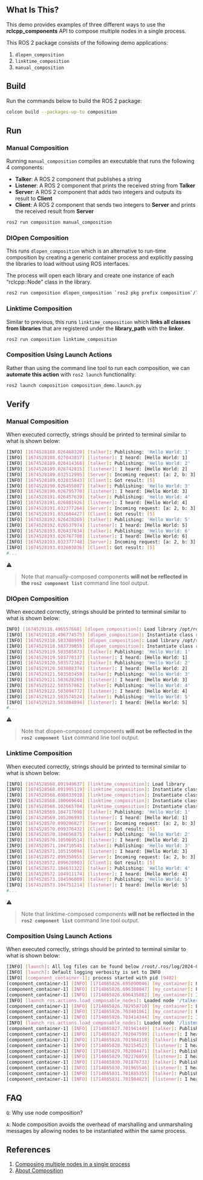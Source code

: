 ## What Is This?

This demo provides examples of three different ways to use the **rclcpp_components** API to compose multiple nodes in a single process.

This ROS 2 package consists of the following demo applications:

1. `dlopen_composition`
2. `linktime_composition`
3. `manual_composition`

## Build

Run the commands below to build the ROS 2 package:

```bash
colcon build --packages-up-to composition
```

## Run

### Manual Composition

Running `manual_composition` compiles an executable that runs the following 4 components:

- **Talker**: A ROS 2 component that publishes a string
- **Listener**: A ROS 2 component that prints the received string from **Talker**
- **Server**: A ROS 2 component that adds two integers and outputs its result to **Client**
- **Client**: A ROS 2 component that sends two integers to **Server** and prints the received result from **Server**

```bash
ros2 run composition manual_composition
```

### DlOpen Composition

This runs `dlopen_composition` which is an alternative to run-time composition by creating a generic container process and explicitly passing the libraries to load without using ROS interfaces.

The process will open each library and create one instance of each “rclcpp::Node” class in the library.

```bash
ros2 run composition dlopen_composition `ros2 pkg prefix composition`/lib/libtalker_component.so `ros2 pkg prefix composition`/lib/liblistener_component.so
```

### Linktime Composition

Similar to previous, this runs `linktime_composition` which **links all classes from libraries** that are registered under the **library_path** with the **linker**.

```bash
ros2 run composition linktime_composition
```

### Composition Using Launch Actions

Rather than using the command line tool to run each composition, we can **automate this action** with `ros2 launch` functionality:

```bash
ros2 launch composition composition_demo.launch.py
```

## Verify

### Manual Composition

When executed correctly, strings should be printed to terminal similar to what is shown below:

```bash
[INFO] [1674528188.026468320] [talker]: Publishing: 'Hello World: 1'
[INFO] [1674528188.027043857] [listener]: I heard: [Hello World: 1]
[INFO] [1674528189.026414368] [talker]: Publishing: 'Hello World: 2'
[INFO] [1674528189.026742015] [listener]: I heard: [Hello World: 2]
[INFO] [1674528189.032512995] [Server]: Incoming request: [a: 2, b: 3]
[INFO] [1674528189.032815843] [Client]: Got result: [5]
[INFO] [1674528190.026455807] [talker]: Publishing: 'Hello World: 3'
[INFO] [1674528190.026795770] [listener]: I heard: [Hello World: 3]
[INFO] [1674528191.026457639] [talker]: Publishing: 'Hello World: 4'
[INFO] [1674528191.026801926] [listener]: I heard: [Hello World: 4]
[INFO] [1674528191.032377264] [Server]: Incoming request: [a: 2, b: 3]
[INFO] [1674528191.032604427] [Client]: Got result: [5]
[INFO] [1674528192.026428269] [talker]: Publishing: 'Hello World: 5'
[INFO] [1674528192.026537974] [listener]: I heard: [Hello World: 5]
[INFO] [1674528193.026437034] [talker]: Publishing: 'Hello World: 6'
[INFO] [1674528193.026767708] [listener]: I heard: [Hello World: 6]
[INFO] [1674528193.032377748] [Server]: Incoming request: [a: 2, b: 3]
[INFO] [1674528193.032603036] [Client]: Got result: [5]
#...
```

:warning:
> Note that manually-composed components **will not be reflected in the `ros2 component list`** command line tool output.

### DlOpen Composition

When executed correctly, strings should be printed to terminal similar to what is shown below:

```bash
INFO] [1674529118.496557668] [dlopen_composition]: Load library /opt/ros/humble/lib/libtalker_component.so
[INFO] [1674529118.496774575] [dlopen_composition]: Instantiate class rclcpp_components::NodeFactoryTemplate<composition::Talker>
[INFO] [1674529118.503388909] [dlopen_composition]: Load library /opt/ros/humble/lib/liblistener_component.so
[INFO] [1674529118.503739855] [dlopen_composition]: Instantiate class rclcpp_components::NodeFactoryTemplate<composition::Listener>
[INFO] [1674529119.503505873] [talker]: Publishing: 'Hello World: 1'
[INFO] [1674529119.503770137] [listener]: I heard: [Hello World: 1]
[INFO] [1674529120.503572362] [talker]: Publishing: 'Hello World: 2'
[INFO] [1674529120.503888374] [listener]: I heard: [Hello World: 2]
[INFO] [1674529121.503503459] [talker]: Publishing: 'Hello World: 3'
[INFO] [1674529121.503628269] [listener]: I heard: [Hello World: 3]
[INFO] [1674529122.503557862] [talker]: Publishing: 'Hello World: 4'
[INFO] [1674529122.503894772] [listener]: I heard: [Hello World: 4]
[INFO] [1674529123.503574524] [talker]: Publishing: 'Hello World: 5'
[INFO] [1674529123.503884894] [listener]: I heard: [Hello World: 5]
#...
```

:warning:
> Note that dlopen-composed components **will not be reflected in the `ros2 component list`** command line tool output.


### Linktime Composition

When executed correctly, strings should be printed to terminal similar to what is shown below:

```bash
[INFO] [1674528568.091949637] [linktime_composition]: Load library
[INFO] [1674528568.091995119] [linktime_composition]: Instantiate class rclcpp_components::NodeFactoryTemplate<composition::Client>
[INFO] [1674528568.098833910] [linktime_composition]: Instantiate class rclcpp_components::NodeFactoryTemplate<composition::Listener>
[INFO] [1674528568.100669644] [linktime_composition]: Instantiate class rclcpp_components::NodeFactoryTemplate<composition::Server>
[INFO] [1674528568.102665704] [linktime_composition]: Instantiate class rclcpp_components::NodeFactoryTemplate<composition::Talker>
[INFO] [1674528569.104717098] [talker]: Publishing: 'Hello World: 1'
[INFO] [1674528569.105206993] [listener]: I heard: [Hello World: 1]
[INFO] [1674528570.099206827] [Server]: Incoming request: [a: 2, b: 3]
[INFO] [1674528570.099376432] [Client]: Got result: [5]
[INFO] [1674528570.104656875] [talker]: Publishing: 'Hello World: 2'
[INFO] [1674528570.105069514] [listener]: I heard: [Hello World: 2]
[INFO] [1674528571.104710545] [talker]: Publishing: 'Hello World: 3'
[INFO] [1674528571.105150094] [listener]: I heard: [Hello World: 3]
[INFO] [1674528572.099350955] [Server]: Incoming request: [a: 2, b: 3]
[INFO] [1674528572.099628903] [Client]: Got result: [5]
[INFO] [1674528572.104631322] [talker]: Publishing: 'Hello World: 4'
[INFO] [1674528572.104911174] [listener]: I heard: [Hello World: 4]
[INFO] [1674528573.104596009] [talker]: Publishing: 'Hello World: 5'
[INFO] [1674528573.104751214] [listener]: I heard: [Hello World: 5]
#...
```

:warning:
> Note that linktime-composed components **will not be reflected in the `ros2 component list`** command line tool output.

### Composition Using Launch Actions

When executed correctly, strings should be printed to terminal similar to what is shown below:

```bash
[INFO] [launch]: All log files can be found below /root/.ros/log/2024-05-04-23-37-06-363020-d8ff93e471d7-9387
[INFO] [launch]: Default logging verbosity is set to INFO
[INFO] [component_container-1]: process started with pid [9402]
[component_container-1] [INFO] [1714865826.695090046] [my_container]: Load Library: /opt/ros/jazzy/lib/libtalker_component.so
[component_container-1] [INFO] [1714865826.696388047] [my_container]: Found class: rclcpp_components::NodeFactoryTemplate<composition::Talker>
[component_container-1] [INFO] [1714865826.696435882] [my_container]: Instantiate class: rclcpp_components::NodeFactoryTemplate<composition::Talker>
[INFO] [launch_ros.actions.load_composable_nodes]: Loaded node '/talker' in container '/my_container'
[component_container-1] [INFO] [1714865826.702958710] [my_container]: Load Library: /opt/ros/jazzy/lib/liblistener_component.so
[component_container-1] [INFO] [1714865826.703401061] [my_container]: Found class: rclcpp_components::NodeFactoryTemplate<composition::Listener>
[component_container-1] [INFO] [1714865826.703414344] [my_container]: Instantiate class: rclcpp_components::NodeFactoryTemplate<composition::Listener>
[INFO] [launch_ros.actions.load_composable_nodes]: Loaded node '/listener' in container '/my_container'
[component_container-1] [INFO] [1714865827.701941449] [talker]: Publishing: 'Hello World: 1'
[component_container-1] [INFO] [1714865827.702047599] [listener]: I heard: [Hello World: 1]
[component_container-1] [INFO] [1714865828.701984118] [talker]: Publishing: 'Hello World: 2'
[component_container-1] [INFO] [1714865828.702154523] [listener]: I heard: [Hello World: 2]
[component_container-1] [INFO] [1714865829.702004471] [talker]: Publishing: 'Hello World: 3'
[component_container-1] [INFO] [1714865829.702176059] [listener]: I heard: [Hello World: 3]
[component_container-1] [INFO] [1714865830.701876733] [talker]: Publishing: 'Hello World: 4'
[component_container-1] [INFO] [1714865830.701965546] [listener]: I heard: [Hello World: 4]
[component_container-1] [INFO] [1714865831.701885355] [talker]: Publishing: 'Hello World: 5'
[component_container-1] [INFO] [1714865831.701984823] [listener]: I heard: [Hello World: 5]
```

## FAQ

`Q`: Why use node composition?

`A`: Node composition avoids the overhead of marshalling and unmarshaling messages by allowing nodes to be instantiated within the same process.

## References

1. [Composing multiple nodes in a single process](https://docs.ros.org/en/humble/Tutorials/Intermediate/Composition.html)
2. [About Composition](https://docs.ros.org/en/humble/Concepts/About-Composition.html#about-composition)
